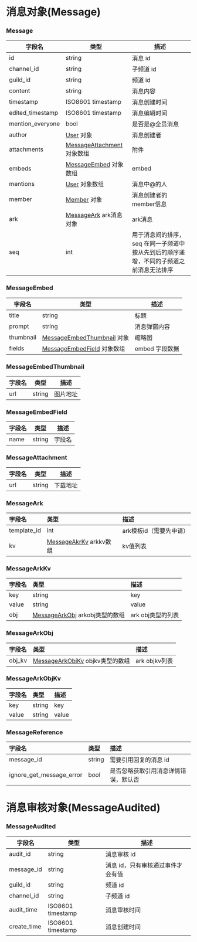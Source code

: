 # 消息对象(Message)

### Message

| 字段名           | 类型                                             | 描述                                                                                   |
| ---------------- | ------------------------------------------------ | -------------------------------------------------------------------------------------- |
| id               | string                                           | 消息 id                                                                                |
| channel_id       | string                                           | 子频道 id                                                                              |
| guild_id         | string                                           | 频道 id                                                                                |
| content          | string                                           | 消息内容                                                                               |
| timestamp        | ISO8601 timestamp                                | 消息创建时间                                                                           |
| edited_timestamp | ISO8601 timestamp                                | 消息编辑时间                                                                           |
| mention_everyone | bool                                             | 是否是@全员消息                                                                        |
| author           | [User](../user/model.md#user) 对象               | 消息创建者                                                                             |
| attachments      | [MessageAttachment](#messageattachment) 对象数组 | 附件                                                                                   |
| embeds           | [MessageEmbed](#messageembed) 对象数组           | embed                                                                                  |
| mentions         | [User](../user/model.md#user) 对象数组           | 消息中@的人                                                                            |
| member           | [Member](../member/model.md#member) 对象         | 消息创建者的member信息                                                                 |
| ark              | [MessageArk](#messageark) ark消息对象            | ark消息                                                                                |
| seq              | int                                              | 用于消息间的排序，seq 在同一子频道中按从先到后的顺序递增，不同的子频道之前消息无法排序 |

### MessageEmbed
| 字段名    | 类型                                                 | 描述           |
| --------- | ---------------------------------------------------- | -------------- |
| title     | string                                               | 标题           |
| prompt    | string                                               | 消息弹窗内容   |
| thumbnail | [MessageEmbedThumbnail](#messageembedthumbnail) 对象 | 缩略图         |
| fields    | [MessageEmbedField](#messageembedfield) 对象数组     | embed 字段数据 |

### MessageEmbedThumbnail
| 字段名 | 类型   | 描述     |
| ------ | ------ | -------- |
| url    | string | 图片地址 |

### MessageEmbedField
| 字段名 | 类型   | 描述   |
| ------ | ------ | ------ |
| name   | string | 字段名 |

### MessageAttachment
| 字段名 | 类型   | 描述     |
| ------ | ------ | -------- |
| url    | string | 下载地址 |

### MessageArk
| 字段名      | 类型                                    | 描述                    |
| :---------- | :-------------------------------------- | :---------------------- |
| template_id | int                                     | ark模板id（需要先申请） |
| kv          | [MessageAkrKv](#messagearkkv) arkkv数组 | kv值列表                |

### MessageArkKv
| 字段名 | 类型                                             | 描述              |
| :----- | :----------------------------------------------- | :---------------- |
| key    | string                                           | key               |
| value  | string                                           | value             |
| obj    | [MessageArkObj](#messagearkobj) arkobj类型的数组 | ark obj类型的列表 |

### MessageArkObj
| 字段名 | 类型                                             | 描述          |
| :----- | :----------------------------------------------- | :------------ |
| obj_kv | [MessageArkObjKv](#messageobjkv) objkv类型的数组 | ark objkv列表 |

### MessageArkObjKv
| 字段名 | 类型   | 描述  |
| :----- | :----- | :---- |
| key    | string | key   |
| value  | string | value |

### MessageReference

| 字段名                      | 类型     | 描述                 |
|:-------------------------|:-------|:-------------------|
| message_id               | string | 需要引用回复的消息 id       |
| ignore_get_message_error | bool   | 是否忽略获取引用消息详情错误，默认否 |


# 消息审核对象(MessageAudited)

### MessageAudited

| 字段名      | 类型              | 描述                              |
| ----------- | ----------------- | --------------------------------- |
| audit_id    | string            | 消息审核 id                       |
| message_id  | string            | 消息 id，只有审核通过事件才会有值 |
| guild_id    | string            | 频道 id                           |
| channel_id  | string            | 子频道 id                         |
| audit_time  | ISO8601 timestamp | 消息审核时间                      |
| create_time | ISO8601 timestamp | 消息创建时间                      |
